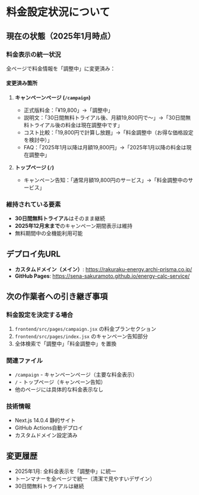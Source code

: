# 料金設定状況について

## 現在の状態（2025年1月時点）

### 料金表示の統一状況
全ページで料金情報を「調整中」に変更済み：

#### 変更済み箇所
1. **キャンペーンページ (`/campaign`)**
   - 正式版料金：「¥19,800」→「調整中」
   - 説明文：「30日間無料トライアル後、月額19,800円で～」→「30日間無料トライアル後の料金は現在調整中です」
   - コスト比較：「19,800円で計算し放題」→「料金調整中（お得な価格設定を検討中）」
   - FAQ：「2025年1月以降は月額19,800円」→「2025年1月以降の料金は現在調整中」

2. **トップページ (`/`)**
   - キャンペーン告知：「通常月額19,800円のサービス」→「料金調整中のサービス」

### 維持されている要素
- **30日間無料トライアル**はそのまま継続
- **2025年12月末まで**のキャンペーン期間表示は維持
- 無料期間中の全機能利用可能

## デプロイ先URL
- **カスタムドメイン（メイン）**: https://rakuraku-energy.archi-prisma.co.jp/
- **GitHub Pages**: https://sena-sakuramoto.github.io/energy-calc-service/

## 次の作業者への引き継ぎ事項

### 料金設定を決定する場合
1. `frontend/src/pages/campaign.jsx` の料金プランセクション
2. `frontend/src/pages/index.jsx` のキャンペーン告知部分
3. 全体検索で「調整中」「料金調整中」を置換

### 関連ファイル
- `/campaign` - キャンペーンページ（主要な料金表示）
- `/` - トップページ（キャンペーン告知）
- 他のページには具体的な料金表示なし

### 技術情報
- Next.js 14.0.4 静的サイト
- GitHub Actions自動デプロイ
- カスタムドメイン設定済み

## 変更履歴
- 2025年1月: 全料金表示を「調整中」に統一
- トーンマナーを全ページで統一（清潔で見やすいデザイン）
- 30日間無料トライアルは継続